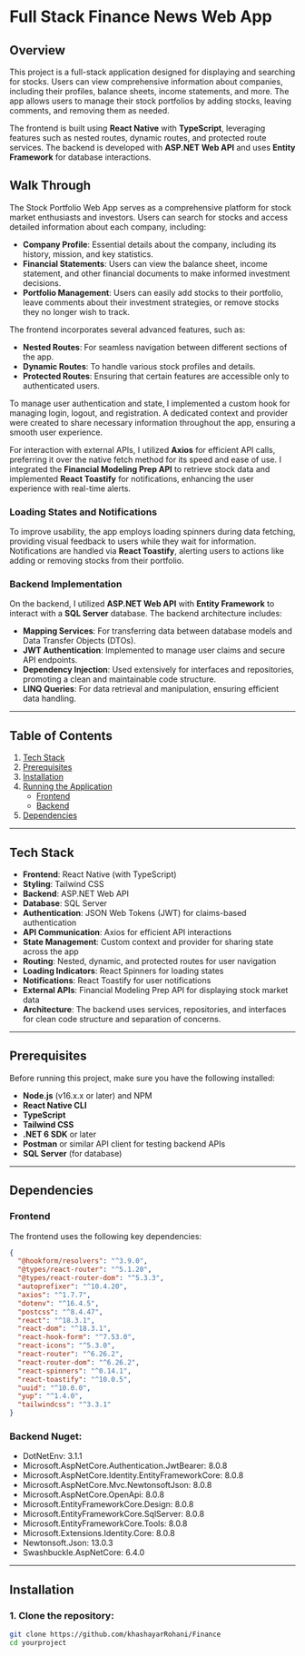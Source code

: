# Full Stack Finance News Web App

## Overview

This project is a full-stack application designed for displaying and searching for stocks. Users can view comprehensive information about companies, including their profiles, balance sheets, income statements, and more. The app allows users to manage their stock portfolios by adding stocks, leaving comments, and removing them as needed.

The frontend is built using **React Native** with **TypeScript**, leveraging features such as nested routes, dynamic routes, and protected route services. The backend is developed with **ASP.NET Web API** and uses **Entity Framework** for database interactions.

## Walk Through

The Stock Portfolio Web App serves as a comprehensive platform for stock market enthusiasts and investors. Users can search for stocks and access detailed information about each company, including:

- **Company Profile**: Essential details about the company, including its history, mission, and key statistics.
- **Financial Statements**: Users can view the balance sheet, income statement, and other financial documents to make informed investment decisions.
- **Portfolio Management**: Users can easily add stocks to their portfolio, leave comments about their investment strategies, or remove stocks they no longer wish to track.

The frontend incorporates several advanced features, such as:

- **Nested Routes**: For seamless navigation between different sections of the app.
- **Dynamic Routes**: To handle various stock profiles and details.
- **Protected Routes**: Ensuring that certain features are accessible only to authenticated users.

To manage user authentication and state, I implemented a custom hook for managing login, logout, and registration. A dedicated context and provider were created to share necessary information throughout the app, ensuring a smooth user experience.

For interaction with external APIs, I utilized **Axios** for efficient API calls, preferring it over the native fetch method for its speed and ease of use. I integrated the **Financial Modeling Prep API** to retrieve stock data and implemented **React Toastify** for notifications, enhancing the user experience with real-time alerts.

### Loading States and Notifications

To improve usability, the app employs loading spinners during data fetching, providing visual feedback to users while they wait for information. Notifications are handled via **React Toastify**, alerting users to actions like adding or removing stocks from their portfolio.

### Backend Implementation

On the backend, I utilized **ASP.NET Web API** with **Entity Framework** to interact with a **SQL Server** database. The backend architecture includes:

- **Mapping Services**: For transferring data between database models and Data Transfer Objects (DTOs).
- **JWT Authentication**: Implemented to manage user claims and secure API endpoints.
- **Dependency Injection**: Used extensively for interfaces and repositories, promoting a clean and maintainable code structure.
- **LINQ Queries**: For data retrieval and manipulation, ensuring efficient data handling.

---

## Table of Contents

1. [Tech Stack](#tech-stack)
2. [Prerequisites](#prerequisites)
3. [Installation](#installation)
4. [Running the Application](#running-the-application)
   - [Frontend](#running-the-frontend)
   - [Backend](#running-the-backend)
5. [Dependencies](#dependencies)

---

## Tech Stack

- **Frontend**: React Native (with TypeScript)
- **Styling**: Tailwind CSS
- **Backend**: ASP.NET Web API
- **Database**: SQL Server
- **Authentication**: JSON Web Tokens (JWT) for claims-based authentication
- **API Communication**: Axios for efficient API interactions
- **State Management**: Custom context and provider for sharing state across the app
- **Routing**: Nested, dynamic, and protected routes for user navigation
- **Loading Indicators**: React Spinners for loading states
- **Notifications**: React Toastify for user notifications
- **External APIs**: Financial Modeling Prep API for displaying stock market data
- **Architecture**: The backend uses services, repositories, and interfaces for clean code structure and separation of concerns.

---

## Prerequisites

Before running this project, make sure you have the following installed:

- **Node.js** (v16.x.x or later) and NPM
- **React Native CLI**
- **TypeScript**
- **Tailwind CSS**
- **.NET 6 SDK** or later
- **Postman** or similar API client for testing backend APIs
- **SQL Server** (for database)

---

## Dependencies

### Frontend

The frontend uses the following key dependencies:

```json
{
  "@hookform/resolvers": "^3.9.0",
  "@types/react-router": "^5.1.20",
  "@types/react-router-dom": "^5.3.3",
  "autoprefixer": "^10.4.20",
  "axios": "^1.7.7",
  "dotenv": "^16.4.5",
  "postcss": "^8.4.47",
  "react": "^18.3.1",
  "react-dom": "^18.3.1",
  "react-hook-form": "^7.53.0",
  "react-icons": "^5.3.0",
  "react-router": "^6.26.2",
  "react-router-dom": "^6.26.2",
  "react-spinners": "^0.14.1",
  "react-toastify": "^10.0.5",
  "uuid": "^10.0.0",
  "yup": "^1.4.0",
  "tailwindcss": "^3.3.1"
}
```

### Backend Nuget:

- DotNetEnv: 3.1.1
- Microsoft.AspNetCore.Authentication.JwtBearer: 8.0.8
- Microsoft.AspNetCore.Identity.EntityFrameworkCore: 8.0.8
- Microsoft.AspNetCore.Mvc.NewtonsoftJson: 8.0.8
- Microsoft.AspNetCore.OpenApi: 8.0.8
- Microsoft.EntityFrameworkCore.Design: 8.0.8
- Microsoft.EntityFrameworkCore.SqlServer: 8.0.8
- Microsoft.EntityFrameworkCore.Tools: 8.0.8
- Microsoft.Extensions.Identity.Core: 8.0.8
- Newtonsoft.Json: 13.0.3
- Swashbuckle.AspNetCore: 6.4.0

---

## Installation

### 1. Clone the repository:

```bash
git clone https://github.com/khashayarRohani/Finance
cd yourproject
```
